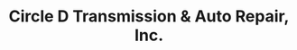 ---
title: "Circle D Transmission & Auto Repair, Inc."
url: /colville/circle-d-transmission-und-auto-repair-inc/
shop: Autowerkstatt
---